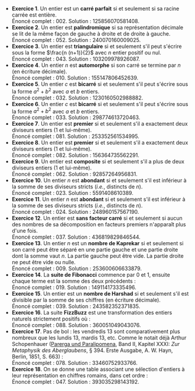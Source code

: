 - **Exercice 1**. Un entier est un **carré parfait** si et seulement si sa racine carrée est entière.  
  Énoncé complet : 002. Solution : 125856070581408.
- **Exercice 2**. Un entier est **palindromique** si sa représentation décimale se lit de la même façon de gauche à droite et de droite à gauche.  
  Énoncé complet : 052. Solution : 240070160009025.
- **Exercice 3**. Un entier est **triangulaire** si et seulement s'il peut s'écrire sous la forme $\frac{n (n+1)}{2}$ avec $n$ entier positif ou nul.  
  Énoncé complet : 043. Solution : 103209978926087.
- **Exercice 4**. Un entier $n$ est **automorphe** si son carré se termine par $n$ (en écriture décimale).  
  Énoncé complet : 010. Solution : 155147806452639.
- **Exercice 5**. Un entier $c$ est **bicarré** si et seulement s'il peut s'écrire sous la forme $a^2+b^2$ avec $a$ et $b$ entiers.  
  Énoncé complet : 032. Solution : 1230160502988882.
- **Exercice 6**. Un entier $c$ est **bicarré** si et seulement s'il peut s'écrire sous la forme $a^2+b^2$ avec $a$ et $b$ entiers.  
  Énoncé complet : 033. Solution : 298774613720463.
- **Exercice 7**. Un entier est **premier** si et seulement s'il a exactement deux diviseurs entiers (1 et lui-même).  
  Énoncé complet : 081. Solution : 253352561534995.
- **Exercice 8**. Un entier est **premier** si et seulement s'il a exactement deux diviseurs entiers (1 et lui-même).  
  Énoncé complet : 082. Solution : 156364735562291.
- **Exercice 9**. Un entier est **composite** si et seulement s'il a plus de deux diviseurs entiers (1 et lui-même).  
  Énoncé complet : 062. Solution : 92857264956831.
- **Exercice 10**. Un entier $n$ est **abondant** si et seulement s'il est inférieur à la somme de ses diviseurs stricts (_i.e._, distincts de $n$).  
  Énoncé complet : 023. Solution : 5591408610389.
- **Exercice 11**. Un entier $n$ est **abondant** si et seulement s'il est inférieur à la somme de ses diviseurs stricts (_i.e._, distincts de $n$).  
  Énoncé complet : 024. Solution : 248960157567190.
- **Exercice 12**. Un entier est **sans facteur carré** si et seulement si aucun des nombres de sa décomposition en facteurs premiers n'apparaît plus d'une fois.  
  Énoncé complet : 037. Solution : 436819829846544.
- **Exercice 13**. Un entier $n$ est un **nombre de Kaprekar** si et seulement si son carré peut être séparé en une partie gauche et une partie droite dont la somme vaut $n$. La partie gauche peut être vide. La partie droite ne peut être vide ou nulle.  
  Énoncé complet : 009. Solution : 253600606633879.
- **Exercice 14**. La **suite de Fibonacci** commence par 0 et 1, ensuite chaque terme est la somme des deux précédents :  
  Énoncé complet : 019. Solution : 149114173335496.
- **Exercice 15**. Un entier est un **nombre de Harshad** si et seulement s'il est divisible par la somme de ses chiffres (en écriture décimale).  
  Énoncé complet : 039. Solution : 243582352371835.
- **Exercice 16**. La suite **FizzBuzz** est une transformation des entiers naturels strictement positifs où :  
  Énoncé complet : 088. Solution : 360051049043076.
- **Exercice 17**. Pas de bol : les vendredis 13 sont comparativement plus nombreux que les lundis 13, mardis 13, etc. Comme le notait déjà Arthur Schopenhauer ([Parerga und Paralipomena](https://www.youtube.com/watch?v=dQw4w9WgXcQ), Band II, Kapitel XXXI: _Zur Metaphysik des Aberglaubens_, § 394. Erste Ausgabe, A. W. Hayn, Berlin, 1851, S. 663) :  
  Énoncé complet : 078. Solution : 33460752933766.
- **Exercice 18**. On se donne une table associant une sélection d'entiers à leur représentation en chiffres romains, dans cet ordre :  
  Énoncé complet : 047. Solution : 393035298143192.
